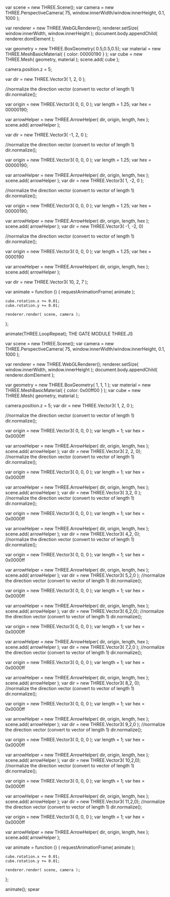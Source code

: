 var scene = new THREE.Scene();
var camera = new THREE.PerspectiveCamera( 75, window.innerWidth/window.innerHeight, 0.1, 1000 );

var renderer = new THREE.WebGLRenderer();
renderer.setSize( window.innerWidth, window.innerHeight );
document.body.appendChild( renderer.domElement );

var geometry = new THREE.BoxGeometry( 0.5,0.5,0.5);
var material = new THREE.MeshBasicMaterial( { color: 00000190 } );
var cube = new THREE.Mesh( geometry, material );
scene.add( cube );

camera.position.z = 5;

var dir = new THREE.Vector3( 1, 2, 0 );

//normalize the direction vector (convert to vector of length 1)
dir.normalize();

var origin = new THREE.Vector3( 0, 0, 0 );
var length = 1.25;
var hex = 00000190;

var arrowHelper = new THREE.ArrowHelper( dir, origin, length, hex );
scene.add( arrowHelper );

var dir = new THREE.Vector3( -1, 2, 0 );

//normalize the direction vector (convert to vector of length 1)
dir.normalize();

var origin = new THREE.Vector3( 0, 0, 0 );
var length = 1.25;
var hex = 00000190;

var arrowHelper = new THREE.ArrowHelper( dir, origin, length, hex );
scene.add( arrowHelper );
var dir = new THREE.Vector3( 1, -2, 0 );

//normalize the direction vector (convert to vector of length 1)
dir.normalize();

var origin = new THREE.Vector3( 0, 0, 0 );
var length = 1.25;
var hex = 00000190;

var arrowHelper = new THREE.ArrowHelper( dir, origin, length, hex );
scene.add( arrowHelper );
var dir = new THREE.Vector3( -1, -2, 0)

//normalize the direction vector (convert to vector of length 1)
dir.normalize();

var origin = new THREE.Vector3( 0, 0, 0 );
var length = 1.25;
var hex = 0000190

var arrowHelper = new THREE.ArrowHelper( dir, origin, length, hex );
scene.add( arrowHelper );

var dir = new THREE.Vector3( 10, 2, 7 );

var animate = function () {
    requestAnimationFrame( animate );

    cube.rotation.x += 0.01;
    cube.rotation.y += 0.01;

    renderer.render( scene, camera );
};

animate(THREE.LoopRepeat);
THE GATE MODULE
THREE.JS







var scene = new THREE.Scene();
var camera = new THREE.PerspectiveCamera( 75, window.innerWidth/window.innerHeight, 0.1, 1000 );

var renderer = new THREE.WebGLRenderer();
renderer.setSize( window.innerWidth, window.innerHeight );
document.body.appendChild( renderer.domElement );

var geometry = new THREE.BoxGeometry( 1, 1, 1 );
var material = new THREE.MeshBasicMaterial( { color: 0x00ff00 } );
var cube = new THREE.Mesh( geometry, material );

camera.position.z = 5;
var dir = new THREE.Vector3( 1, 2, 0 );

//normalize the direction vector (convert to vector of length 1)
dir.normalize();

var origin = new THREE.Vector3( 0, 0, 0 );
var length = 1;
var hex = 0x0000ff

var arrowHelper = new THREE.ArrowHelper( dir, origin, length, hex );
scene.add( arrowHelper );
var dir = new THREE.Vector3( 2, 2, 0);
//normalize the direction vector (convert to vector of length 1)
dir.normalize();

var origin = new THREE.Vector3( 0, 0, 0 );
var length = 1;
var hex = 0x0000ff

var arrowHelper = new THREE.ArrowHelper( dir, origin, length, hex );
scene.add( arrowHelper );
var dir = new THREE.Vector3( 3,2, 0 );
//normalize the direction vector (convert to vector of length 1)
dir.normalize();

var origin = new THREE.Vector3( 0, 0, 0 );
var length = 1;
var hex = 0x0000ff

var arrowHelper = new THREE.ArrowHelper( dir, origin, length, hex );
scene.add( arrowHelper );
var dir = new THREE.Vector3( 4,2, 0);
//normalize the direction vector (convert to vector of length 1)
dir.normalize();

var origin = new THREE.Vector3( 0, 0, 0 );
var length = 1;
var hex = 0x0000ff

var arrowHelper = new THREE.ArrowHelper( dir, origin, length, hex );
scene.add( arrowHelper );
var dir = new THREE.Vector3( 5,2,0 );
//normalize the direction vector (convert to vector of length 1)
dir.normalize();

var origin = new THREE.Vector3( 0, 0, 0 );
var length = 1;
var hex = 0x0000ff

var arrowHelper = new THREE.ArrowHelper( dir, origin, length, hex );
scene.add( arrowHelper );
var dir = new THREE.Vector3( 6,2,0);
//normalize the direction vector (convert to vector of length 1)
dir.normalize();

var origin = new THREE.Vector3( 0, 0, 0 );
var length = 1;
var hex = 0x0000ff

var arrowHelper = new THREE.ArrowHelper( dir, origin, length, hex );
scene.add( arrowHelper );
var dir = new THREE.Vector3( 7,2,0 );
//normalize the direction vector (convert to vector of length 1)
dir.normalize();

var origin = new THREE.Vector3( 0, 0, 0 );
var length = 1;
var hex = 0x0000ff

var arrowHelper = new THREE.ArrowHelper( dir, origin, length, hex );
scene.add( arrowHelper );
var dir = new THREE.Vector3( 8,2, 0);
//normalize the direction vector (convert to vector of length 1)
dir.normalize();

var origin = new THREE.Vector3( 0, 0, 0 );
var length = 1;
var hex = 0x0000ff

var arrowHelper = new THREE.ArrowHelper( dir, origin, length, hex );
scene.add( arrowHelper );
var dir = new THREE.Vector3( 9,2,0 );
//normalize the direction vector (convert to vector of length 1)
dir.normalize();

var origin = new THREE.Vector3( 0, 0, 0 );
var length = 1;
var hex = 0x0000ff

var arrowHelper = new THREE.ArrowHelper( dir, origin, length, hex );
scene.add( arrowHelper );
var dir = new THREE.Vector3( 10,2,0);
//normalize the direction vector (convert to vector of length 1)
dir.normalize();

var origin = new THREE.Vector3( 0, 0, 0 );
var length = 1;
var hex = 0x0000ff

var arrowHelper = new THREE.ArrowHelper( dir, origin, length, hex );
scene.add( arrowHelper );
var dir = new THREE.Vector3( 11,2,0);
//normalize the direction vector (convert to vector of length 1)
dir.normalize();

var origin = new THREE.Vector3( 0, 0, 0 );
var length = 1;
var hex = 0x0000ff

var arrowHelper = new THREE.ArrowHelper( dir, origin, length, hex );
scene.add( arrowHelper );

var animate = function () {
	requestAnimationFrame( animate );

	cube.rotation.x += 0.01;
	cube.rotation.y += 0.01;

	renderer.render( scene, camera );
};

animate();
spear
